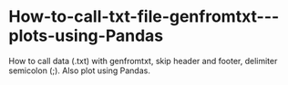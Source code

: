 # How-to-call-txt-file-genfromtxt---plots-using-Pandas
How to call data (.txt) with genfromtxt, skip header and footer, delimiter semicolon (;). Also plot using Pandas.
